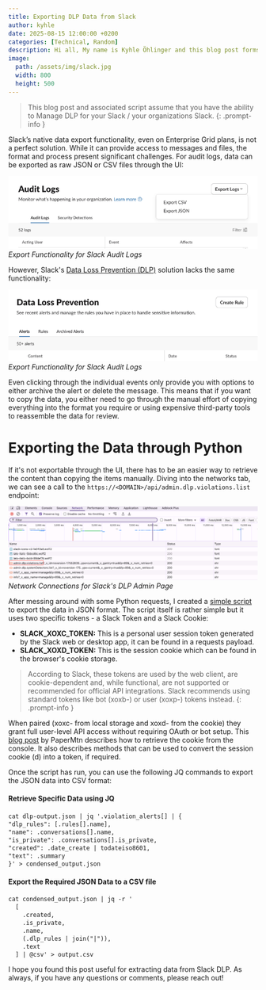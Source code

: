 ```yaml
---
title: Exporting DLP Data from Slack
author: kyhle
date: 2025-08-15 12:00:00 +0200
categories: [Technical, Random]
description: Hi all, My name is Kyhle Öhlinger and this blog post forms part of my personal blog. If you enjoy any of the posts, feel free to reach out and let me know :) 
image:
  path: /assets/img/slack.jpg
  width: 800
  height: 500
--- 
```


> This blog post and associated script assume that you have the ability to Manage DLP for your Slack / your organizations Slack. 
{: .prompt-info }

Slack’s native data export functionality, even on Enterprise Grid plans, is not a perfect solution. While it can provide access to messages and files, the format and process present significant challenges. For audit logs, data can be exported as raw JSON or CSV files through the UI:

![img-description](/assets/img/Slack/20250815143136.png)
_Export Functionality for Slack Audit Logs_

However, Slack's [Data Loss Prevention (DLP)](https://slack.com/help/articles/12914005852819-Slack-data-loss-prevention) solution lacks the same functionality:

![img-description](/assets/img/Slack/20250815143152.png)
_Export Functionality for Slack Audit Logs_

Even clicking through the individual events only provide you with options to either archive the alert or delete the message. This means that if you want to copy the data, you either need to go through the manual effort of copying everything into the format you require or using expensive third-party tools to reassemble the data for review.

# Exporting the Data through Python

If it's not exportable through the UI, there has to be an easier way to retrieve the content than copying the items manually. Diving into the networks tab, we can see a call to the `https://<DOMAIN>/api/admin.dlp.violations.list` endpoint:

![img-description](/assets/img/Slack/20250815145339.png)
_Network Connections for Slack's DLP Admin Page_


After messing around with some Python requests, I created a [simple script](https://github.com/KyhleOhlinger/scripts/blob/main/random-scripts/retrieve_slack_dlp_data.py) to export the data in JSON format. The script itself is rather simple but it uses two specific tokens - a Slack Token and a Slack Cookie:
- **SLACK_XOXC_TOKEN:** This is a personal user session token generated by the Slack web or desktop app, it can be found in a requests payload. 
- **SLACK_XOXD_TOKEN:** This is the session cookie which can be found in the browser's cookie storage. 

> According to Slack, these tokens are used by the web client, are cookie-dependent and, while functional, are not supported or recommended for official API integrations. Slack recommends using standard tokens like bot (xoxb-) or user (xoxp-) tokens instead. 
{: .prompt-info }

When paired (xoxc- from local storage and xoxd- from the cookie) they grant full user-level API access without requiring OAuth or bot setup. This [blog post](https://papermtn.co.uk/retrieving-and-using-slack-cookies-for-authentication/) by PaperMtn describes how to retrieve the cookie from the console. It also describes methods that can be used to convert the session cookie (d) into a token, if required.

Once the script has run, you can use the following JQ commands to export the JSON data into CSV format:

#### Retrieve Specific Data using JQ
```text
cat dlp-output.json | jq '.violation_alerts[] | { 
"dlp_rules": [.rules[].name], 
"name": .conversations[].name, 
"is_private": .conversations[].is_private, 
"created": .date_create | todateiso8601, 
"text": .summary 
}' > condensed_output.json
```

#### Export the Required JSON Data to a CSV file
```
cat condensed_output.json | jq -r '
  [
    .created,
    .is_private,
    .name,
    (.dlp_rules | join("|")),
    .text
  ] | @csv' > output.csv
```

I hope you found this post useful for extracting data from Slack DLP. As always, if you have any questions or comments, please reach out!